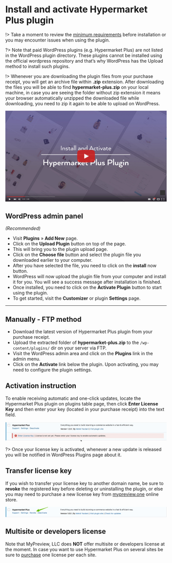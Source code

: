# Install and activate Hypermarket Plus plugin

!> Take a moment to review the [minimum requirements](https://mahdiyazdani.github.io/Hypermarket/#/minimum-requirements) before installation or you may encounter issues when using the plugin. 

?> Note that paid WordPress plugins (e.g. Hypermarket Plus) are not listed in the WordPress plugin directory. These plugins cannot be installed using the official wordpress repository and that’s why WordPress has the Upload method to install such plugins.

!> Whenever you are downloading the plugin files from your purchase receipt, you will get an archive file within **.zip** extension. After downloading the files you will be able to find **hypermarket-plus.zip** on your local machine, in case you are seeing the folder without zip extension it means your browser automatically unzipped the downloaded file while downloading, you need to zip it again to be able to upload on WordPress.

[![Install and activate Hypermarket Plus plugin](img/install-and-activate-hypermarket-plus-plugin.jpg)](https://www.youtube.com/watch?v=AGcYvSvrynI "Install and activate Hypermarket Plus plugin - Click to Watch!")

## WordPress admin panel

*(Recommended)*

* Visit **Plugins** » **Add New** page.
* Click on the **Upload Plugin** button on top of the page.
* This will bring you to the plugin upload page.
* Click on the **Choose file** button and select the plugin file you downloaded earlier to your computer.
* After you have selected the file, you need to click on the **install** now button.
* WordPress will now upload the plugin file from your computer and install it for you. You will see a success message after installation is finished.
* Once installed, you need to click on the **Activate Plugin** button to start using the plugin.
* To get started, visit the **Customizer** or plugin **Settings** page.

<hr/>

## Manually - FTP method

* Download the latest version of Hypermarket Plus plugin from your purchase receipt.
* Upload the extracted folder of **hypermarket-plus.zip** to the ```/wp-content/plugins/``` dir on your server via FTP.
* Visit the WordPress admin area and click on the **Plugins** link in the admin menu.
* Click on the **Activate** link below the plugin. Upon activating, you may need to configure the plugin settings.

## Activation instruction

To enable receiving automatic and one-click updates, locate the Hypermarket Plus plugin on plugins table page, then click **Enter License Key** and then enter your key (located in your purchase receipt) into the text field.

![Hypermarket Plus license key](img/enter-license-key.gif)

?> Once your license key is activated, whenever a new update is released you will be notified in WordPress Plugins page about it.

## Transfer license key

If you wish to transfer your license key to another domain name, be sure to **revoke** the registered key before deleting or uninstalling the plugin, or else you may need to purchase a new license key from [mypreview.one](https://www.mypreview.one) online store.

![Transfer license key](img/revoke-hypermarket-plus-license.png)

## Multisite or developers license

Note that MyPreview, LLC does **NOT** offer multisite or developers license at the moment. In case you want to use Hypermarket Plus on several sites be sure to [purchase](https://www.mypreview.one) one license per each site.
